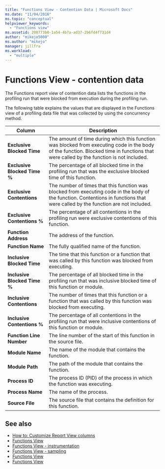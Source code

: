 ```yaml
---
title: "Functions View - Contention Data | Microsoft Docs"
ms.date: "11/04/2016"
ms.topic: "conceptual"
helpviewer_keywords:
  - "Functions view"
ms.assetid: 208773b0-1a54-4b7a-ad37-2b6fd4f731d4
author: "mikejo5000"
ms.author: "mikejo"
manager: jillfra
ms.workload:
  - "multiple"
---
```

# Functions View - contention data
The Functions report view of contention data lists the functions in the profiling run that were blocked from execution during the profiling run.

 The following table explains the values that are displayed in the Functions view of a profiling data file that was collected by using the concurrency method.

|Column|Description|
|------------|-----------------|
|**Exclusive Blocked Time**|The amount of time during which this function was blocked from executing code in the body of the function. Blocked time in functions that were called by the function is not included.|
|**Exclusive Blocked Time %**|The percentage of all blocked time in the profiling run that was the exclusive blocked time of this function.|
|**Exclusive Contentions**|The number of times that this function was blocked from executing code in the body of the function. Contentions in functions that were called by the function are not included.|
|**Exclusive Contentions %**|The percentage of all contentions in the profiling run were exclusive contentions of this function.|
|**Function Address**|The address of the function.|
|**Function Name**|The fully qualified name of the function.|
|**Inclusive Blocked Time**|The time that this function or a function that was called by this function was blocked from executing.|
|**Inclusive Blocked Time %**|The percentage of all blocked time in the profiling run that was inclusive blocked time of this function or module.|
|**Inclusive Contentions**|The number of times that this function or a function that was called by this function was blocked from executing.|
|**Inclusive Contentions %**|The percentage of all contentions in the profiling run that were inclusive contentions of this function or module.|
|**Function Line Number**|The line number of the start of this function in the source file.|
|**Module Name**|The name of the module that contains the function.|
|**Module Path**|The path of the module that contains the function.|
|**Process ID**|The process ID (PID) of the process in which the function was executing.|
|**Process Name**|The name of the process.|
|**Source File**|The source file that contains the definition for this function.|

## See also
- [How to: Customize Report View columns](../profiling/how-to-customize-report-view-columns.md)
- [Functions View](../profiling/functions-view.md)
- [Functions View - instrumentation](../profiling/functions-view-dotnet-memory-instrumentation-data.md)
- [Functions View - sampling](../profiling/functions-view-dotnet-memory-sampling-data.md)
- [Functions View](../profiling/functions-view-instrumentation-data.md)
- [Functions View](../profiling/functions-view-sampling-data.md)